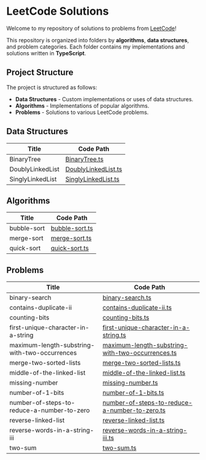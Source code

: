 # LeetCode Solutions

Welcome to my repository of solutions to problems from [LeetCode](https://leetcode.com)!

This repository is organized into folders by **algorithms**, **data structures**, and problem categories. Each folder contains my implementations and solutions written in **TypeScript**.

## Project Structure

The project is structured as follows:

- **Data Structures** - Custom implementations or uses of data structures.
- **Algorithms** - Implementations of popular algorithms.
- **Problems** - Solutions to various LeetCode problems.

## Data Structures

|            Title            |          Code Path          |
|-----------------------------|-----------------------------|
| BinaryTree | [BinaryTree.ts](src/data-structures/BinaryTree.ts) |
| DoublyLinkedList | [DoublyLinkedList.ts](src/data-structures/DoublyLinkedList.ts) |
| SinglyLinkedList | [SinglyLinkedList.ts](src/data-structures/SinglyLinkedList.ts) |


## Algorithms

|            Title            |          Code Path          |
|-----------------------------|-----------------------------|
| bubble-sort | [bubble-sort.ts](src/algorithms/bubble-sort.ts) |
| merge-sort | [merge-sort.ts](src/algorithms/merge-sort.ts) |
| quick-sort | [quick-sort.ts](src/algorithms/quick-sort.ts) |


## Problems

|            Title            |          Code Path          |
|-----------------------------|-----------------------------|
| binary-search | [binary-search.ts](src/problems/binary-search.ts) |
| contains-duplicate-ii | [contains-duplicate-ii.ts](src/problems/contains-duplicate-ii.ts) |
| counting-bits | [counting-bits.ts](src/problems/counting-bits.ts) |
| first-unique-character-in-a-string | [first-unique-character-in-a-string.ts](src/problems/first-unique-character-in-a-string.ts) |
| maximum-length-substring-with-two-occurrences | [maximum-length-substring-with-two-occurrences.ts](src/problems/maximum-length-substring-with-two-occurrences.ts) |
| merge-two-sorted-lists | [merge-two-sorted-lists.ts](src/problems/merge-two-sorted-lists.ts) |
| middle-of-the-linked-list | [middle-of-the-linked-list.ts](src/problems/middle-of-the-linked-list.ts) |
| missing-number | [missing-number.ts](src/problems/missing-number.ts) |
| number-of-1-bits | [number-of-1-bits.ts](src/problems/number-of-1-bits.ts) |
| number-of-steps-to-reduce-a-number-to-zero | [number-of-steps-to-reduce-a-number-to-zero.ts](src/problems/number-of-steps-to-reduce-a-number-to-zero.ts) |
| reverse-linked-list | [reverse-linked-list.ts](src/problems/reverse-linked-list.ts) |
| reverse-words-in-a-string-iii | [reverse-words-in-a-string-iii.ts](src/problems/reverse-words-in-a-string-iii.ts) |
| two-sum | [two-sum.ts](src/problems/two-sum.ts) |